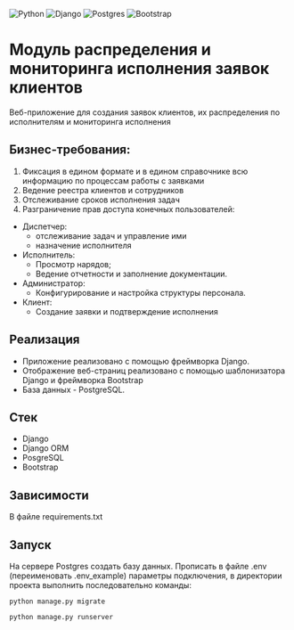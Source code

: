 ![Python](https://img.shields.io/badge/python-3670A0?style=for-the-badge&logo=python&logoColor=ffdd54)
![Django](https://img.shields.io/badge/django-%23092E20.svg?style=for-the-badge&logo=django&logoColor=white)
![Postgres](https://img.shields.io/badge/postgres-%23316192.svg?style=for-the-badge&logo=postgresql&logoColor=white)
![Bootstrap](https://img.shields.io/badge/bootstrap-%238511FA.svg?style=for-the-badge&logo=bootstrap&logoColor=white)
# Модуль распределения и мониторинга исполнения заявок клиентов
Веб-приложение для создания заявок клиентов, их распределения по исполнителям и мониторинга исполнения

## Бизнес-требования:
1) Фиксация в едином формате и в едином справочнике всю информацию по процессам работы с заявками
2) Ведение реестра клиентов и сотрудников
3) Отслеживание сроков исполнения задач
4) Разграничение прав доступа конечных пользователей:
  - Диспетчер:
    - отслеживание задач и управление ими
    - назначение исполнителя
  - Исполнитель:
    - Просмотр нарядов;
    - Ведение отчетности и заполнение документации.
  - Администратор:
    - Конфигурирование и настройка структуры персонала.
  - Клиент:
    - Создание заявки и подтверждение исполнения


## Реализация

- Приложение реализовано с помощью фреймворка Django.
- Отображение веб-страниц реализовано с помощью шаблонизатора Django и фреймворка Bootstrap
- База данных - PostgreSQL.


## Стек

- Django
- Django ORM
- PosgreSQL
- Bootstrap

## Зависимости
В файле requirements.txt

## Запуск
На сервере Postgres создать базу данных. Прописать в файле .env (переименовать .env_example) параметры подключения,
в директории проекта выполнить последовательно команды:

`python manage.py migrate`

`python manage.py runserver`